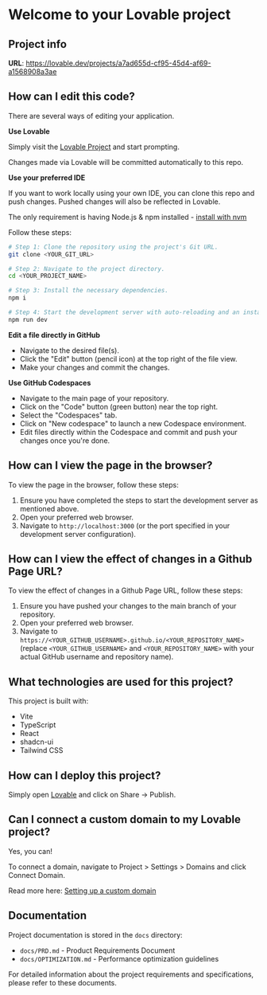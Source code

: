 # Welcome to your Lovable project

## Project info

**URL**: https://lovable.dev/projects/a7ad655d-cf95-45d4-af69-a1568908a3ae

## How can I edit this code?

There are several ways of editing your application.

**Use Lovable**

Simply visit the [Lovable Project](https://lovable.dev/projects/a7ad655d-cf95-45d4-af69-a1568908a3ae) and start prompting.

Changes made via Lovable will be committed automatically to this repo.

**Use your preferred IDE**

If you want to work locally using your own IDE, you can clone this repo and push changes. Pushed changes will also be reflected in Lovable.

The only requirement is having Node.js & npm installed - [install with nvm](https://github.com/nvm-sh/nvm#installing-and-updating)

Follow these steps:

```sh
# Step 1: Clone the repository using the project's Git URL.
git clone <YOUR_GIT_URL>

# Step 2: Navigate to the project directory.
cd <YOUR_PROJECT_NAME>

# Step 3: Install the necessary dependencies.
npm i

# Step 4: Start the development server with auto-reloading and an instant preview.
npm run dev
```

**Edit a file directly in GitHub**

- Navigate to the desired file(s).
- Click the "Edit" button (pencil icon) at the top right of the file view.
- Make your changes and commit the changes.

**Use GitHub Codespaces**

- Navigate to the main page of your repository.
- Click on the "Code" button (green button) near the top right.
- Select the "Codespaces" tab.
- Click on "New codespace" to launch a new Codespace environment.
- Edit files directly within the Codespace and commit and push your changes once you're done.

## How can I view the page in the browser?

To view the page in the browser, follow these steps:

1. Ensure you have completed the steps to start the development server as mentioned above.
2. Open your preferred web browser.
3. Navigate to `http://localhost:3000` (or the port specified in your development server configuration).

## How can I view the effect of changes in a Github Page URL?

To view the effect of changes in a Github Page URL, follow these steps:

1. Ensure you have pushed your changes to the main branch of your repository.
2. Open your preferred web browser.
3. Navigate to `https://<YOUR_GITHUB_USERNAME>.github.io/<YOUR_REPOSITORY_NAME>` (replace `<YOUR_GITHUB_USERNAME>` and `<YOUR_REPOSITORY_NAME>` with your actual GitHub username and repository name).

## What technologies are used for this project?

This project is built with:

- Vite
- TypeScript
- React
- shadcn-ui
- Tailwind CSS

## How can I deploy this project?

Simply open [Lovable](https://lovable.dev/projects/a7ad655d-cf95-45d4-af69-a1568908a3ae) and click on Share -> Publish.

## Can I connect a custom domain to my Lovable project?

Yes, you can!

To connect a domain, navigate to Project > Settings > Domains and click Connect Domain.

Read more here: [Setting up a custom domain](https://docs.lovable.dev/tips-tricks/custom-domain#step-by-step-guide)

## Documentation

Project documentation is stored in the `docs` directory:

- `docs/PRD.md` - Product Requirements Document
- `docs/OPTIMIZATION.md` - Performance optimization guidelines

For detailed information about the project requirements and specifications, please refer to these documents.

